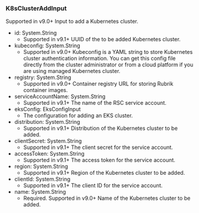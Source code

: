 ### K8sClusterAddInput
Supported in v9.0+
  Input to add a Kubernetes cluster.

- id: System.String
  - Supported in v9.1+
      UUID of the to be added Kubernetes cluster.
- kubeconfig: System.String
  - Supported in v9.0+
      Kubeconfig is a YAML string to store Kubernetes cluster authentication information. You can get this config file directly from the cluster administrator or from a cloud platform if you are using managed Kubernetes cluster.
- registry: System.String
  - Supported in v9.0+
      Container registry URL for storing Rubrik container images.
- serviceAccountName: System.String
  - Supported in v9.1+
      The name of the RSC service account.
- eksConfig: EksConfigInput
  - The configuration for adding an EKS cluster.
- distribution: System.String
  - Supported in v9.1+
      Distribution of the Kubernetes cluster to be added.
- clientSecret: System.String
  - Supported in v9.1+
      The client secret for the service account.
- accessToken: System.String
  - Supported in v9.1+
      The access token for the service account.
- region: System.String
  - Supported in v9.1+
      Region of the Kubernetes cluster to be added.
- clientId: System.String
  - Supported in v9.1+
      The client ID for the service account.
- name: System.String
  - Required. Supported in v9.0+
      Name of the Kubernetes cluster to be added.
